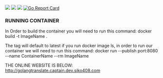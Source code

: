 
![](https://img.shields.io/badge/ImageSize-565MB-green)
![](https://img.shields.io/badge/build%20status-100%25-green)
![](https://img.shields.io/badge/Availability-100%25-green)
[![Go Report Card](https://goreportcard.com/badge/github.com/siko408/golangFinal)](https://goreportcard.com/report/github.com/siko408/golangFinal)

<h3>RUNNING CONTAINER</h3>

In Order to build the container you will need to run this command:
docker build -t ImageName .


The tag will default to latest if you run docker image ls, in order to run our container we will need to run this command:
docker run --publish port:8080 --name ContainerName --rm ImageName


THE ONLINE WEBSITE IS BELOW:
http://golangtranslate.captain.dev.siko408.com
